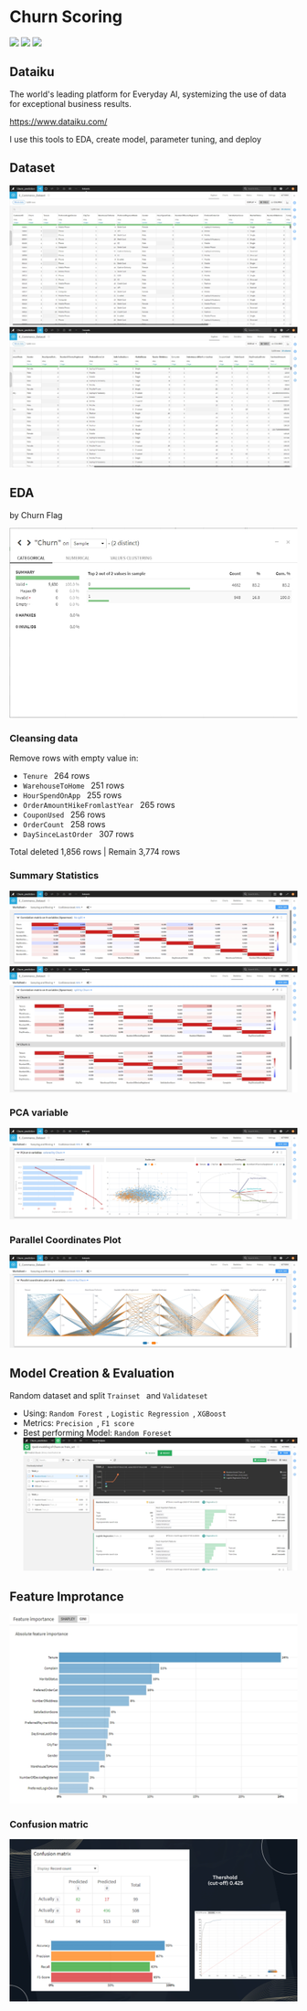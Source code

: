 # Churn Scoring
[![](https://img.shields.io/badge/-Classification-orange)](#) [![](https://img.shields.io/badge/-Dataiku-green)](#) [![](https://img.shields.io/badge/-Student-blue)](#)

## Dataiku
The world's leading platform for Everyday AI, systemizing the use of data for exceptional business results.

https://www.dataiku.com/

I use this tools to EDA, create model, parameter tuning, and deploy

## Dataset
![image](Churn_dataset.jpg)
![image](Churn_dataset_1.jpg)

## EDA
by Churn Flag

![image](Churn_EDA.jpg)

### Cleansing data
Remove rows with empty value in:
-  `Tenure ` 264 rows
-  `WarehouseToHome ` 251 rows
-  `HourSpendOnApp ` 255 rows
-  `OrderAmountHikeFromlastYear ` 265 rows
-  `CouponUsed ` 256 rows
-  `OrderCount ` 258 rows
-  `DaySinceLastOrder ` 307 rows

Total deleted 1,856 rows | Remain 3,774 rows

### Summary Statistics
![image](Churn_FeatureCorrelation.jpg)
![image](Churn_Correlation_SpliyByChurn.jpg)

### PCA variable
![image](Churn_PCA.jpg)

### Parallel Coordinates Plot
![image](Churn_ParallelCoordinatesPlot.jpg)

## Model Creation & Evaluation
Random dataset and split `Trainset ` and `Validateset `

- Using: `Random Forest `, `Logistic Regression `, `XGBoost `
- Metrics: `Precision `, `F1 score `
- Best performing Model: `Random Foreset `
![image](Churn_ModelPerformance.jpg)

## Feature Improtance
![image](Churn_FeatureImprotance.jpg)

### Confusion matric
![image](Churn_Metrix.png)



